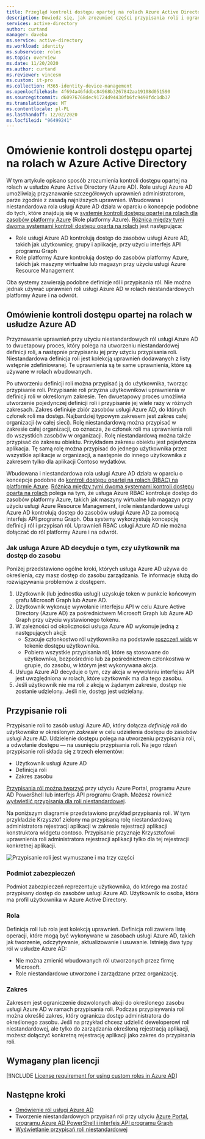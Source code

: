 ```yaml
---
title: Przegląd kontroli dostępu opartej na rolach Azure Active Directory (RBAC)
description: Dowiedz się, jak zrozumieć części przypisania roli i ograniczonego zakresu w Azure Active Directory.
services: active-directory
author: curtand
manager: daveba
ms.service: active-directory
ms.workload: identity
ms.subservice: roles
ms.topic: overview
ms.date: 11/20/2020
ms.author: curtand
ms.reviewer: vincesm
ms.custom: it-pro
ms.collection: M365-identity-device-management
ms.openlocfilehash: 4f694a46fddbc84968b3267842aa19108d051590
ms.sourcegitcommit: d60976768dec91724d94430fb6fc9498fdc1db37
ms.translationtype: MT
ms.contentlocale: pl-PL
ms.lasthandoff: 12/02/2020
ms.locfileid: "96499241"
---
```

# <a name="overview-of-role-based-access-control-in-azure-active-directory"></a>Omówienie kontroli dostępu opartej na rolach w Azure Active Directory

W tym artykule opisano sposób zrozumienia kontroli dostępu opartej na rolach w usłudze Azure Active Directory (Azure AD). Role usługi Azure AD umożliwiają przyznawanie szczegółowych uprawnień administratorom, parze zgodnie z zasadą najniższych uprawnień. Wbudowana i niestandardowa rola usługi Azure AD działa w oparciu o koncepcje podobne do tych, które znajdują się w [systemie kontroli dostępu opartej na rolach dla zasobów platformy Azure](../../role-based-access-control/overview.md) (Role platformy Azure). [Różnica między tymi dwoma systemami kontroli dostępu oparta na rolach](../../role-based-access-control/rbac-and-directory-admin-roles.md) jest następująca:

- Role usługi Azure AD kontrolują dostęp do zasobów usługi Azure AD, takich jak użytkownicy, grupy i aplikacje, przy użyciu interfejs API programu Graph
- Role platformy Azure kontrolują dostęp do zasobów platformy Azure, takich jak maszyny wirtualne lub magazyn przy użyciu usługi Azure Resource Management

Oba systemy zawierają podobne definicje ról i przypisania ról. Nie można jednak używać uprawnień roli usługi Azure AD w rolach niestandardowych platformy Azure i na odwrót.

## <a name="understand-azure-ad-role-based-access-control"></a>Omówienie kontroli dostępu opartej na rolach w usłudze Azure AD

Przyznawanie uprawnień przy użyciu niestandardowych ról usługi Azure AD to dwuetapowy proces, który polega na utworzeniu niestandardowej definicji roli, a następnie przypisaniu jej przy użyciu przypisania roli. Niestandardowa definicja roli jest kolekcją uprawnień dodawanych z listy wstępnie zdefiniowanej. Te uprawnienia są te same uprawnienia, które są używane w rolach wbudowanych.  

Po utworzeniu definicji roli można przypisać ją do użytkownika, tworząc przypisanie roli. Przypisanie roli przyzna użytkownikowi uprawnienia w definicji roli w określonym zakresie. Ten dwuetapowy proces umożliwia utworzenie pojedynczej definicji roli i przypisanie jej wiele razy w różnych zakresach. Zakres definiuje zbiór zasobów usługi Azure AD, do których członek roli ma dostęp. Najbardziej typowym zakresem jest zakres całej organizacji (w całej sieci). Rolę niestandardową można przypisać w zakresie całej organizacji, co oznacza, że członek roli ma uprawnienia roli do wszystkich zasobów w organizacji. Rolę niestandardową można także przypisać do zakresu obiektu. Przykładem zakresu obiektu jest pojedyncza aplikacja. Tę samą rolę można przypisać do jednego użytkownika przez wszystkie aplikacje w organizacji, a następnie do innego użytkownika z zakresem tylko dla aplikacji Contoso wydatków.  

Wbudowana i niestandardowa rola usługi Azure AD działa w oparciu o koncepcje podobne do [kontroli dostępu opartej na rolach (RBAC) na platformie Azure](../../active-directory-b2c/overview.md). [Różnica między tymi dwoma systemami kontroli dostępu oparta na rolach](../../role-based-access-control/rbac-and-directory-admin-roles.md) polega na tym, że usługa Azure RBAC kontroluje dostęp do zasobów platformy Azure, takich jak maszyny wirtualne lub magazyn przy użyciu usługi Azure Resource Management, i role niestandardowe usługi Azure AD kontrolują dostęp do zasobów usługi Azure AD za pomocą interfejs API programu Graph. Oba systemy wykorzystują koncepcję definicji ról i przypisań ról. Uprawnień RBAC usługi Azure AD nie można dołączać do ról platformy Azure i na odwrót.

### <a name="how-azure-ad-determines-if-a-user-has-access-to-a-resource"></a>Jak usługa Azure AD decyduje o tym, czy użytkownik ma dostęp do zasobu

Poniżej przedstawiono ogólne kroki, których usługa Azure AD używa do określenia, czy masz dostęp do zasobu zarządzania. Te informacje służą do rozwiązywania problemów z dostępem.

1. Użytkownik (lub jednostka usługi) uzyskuje token w punkcie końcowym grafu Microsoft Graph lub Azure AD.
1. Użytkownik wykonuje wywołanie interfejsu API w celu Azure Active Directory (Azure AD) za pośrednictwem Microsoft Graph lub Azure AD Graph przy użyciu wystawionego tokenu.
1. W zależności od okoliczności usługa Azure AD wykonuje jedną z następujących akcji:
   - Szacuje członkostwo ról użytkownika na podstawie [roszczeń wids](../../active-directory-b2c/access-tokens.md) w tokenie dostępu użytkownika.
   - Pobiera wszystkie przypisania ról, które są stosowane do użytkownika, bezpośrednio lub za pośrednictwem członkostwa w grupie, do zasobu, w którym jest wykonywana akcja.
1. Usługa Azure AD decyduje o tym, czy akcja w wywołaniu interfejsu API jest uwzględniona w rolach, które użytkownik ma dla tego zasobu.
1. Jeśli użytkownik nie ma roli z akcją w żądanym zakresie, dostęp nie zostanie udzielony. Jeśli nie, dostęp jest udzielany.

## <a name="role-assignment"></a>Przypisanie roli

Przypisanie roli to zasób usługi Azure AD, który dołącza *definicję roli* do *użytkownika* w określonym *zakresie* w celu udzielenia dostępu do zasobów usługi Azure AD. Udzielenie dostępu polega na utworzeniu przypisania roli, a odwołanie dostępu — na usunięciu przypisania roli. Na jego rdzeń przypisanie roli składa się z trzech elementów:

- Użytkownik usługi Azure AD
- Definicja roli
- Zakres zasobu

[Przypisania ról można tworzyć](custom-create.md) przy użyciu Azure Portal, programu Azure AD PowerShell lub interfejs API programu Graph. Możesz również [wyświetlić przypisania dla roli niestandardowej](custom-view-assignments.md#view-the-assignments-of-a-role).

Na poniższym diagramie przedstawiono przykład przypisania roli. W tym przykładzie Krzysztof zielony ma przypisaną rolę niestandardową administratora rejestracji aplikacji w zakresie rejestracji aplikacji konstruktora widgetu contoso. Przypisanie przyznaje Krzysztofowi uprawnienia roli administratora rejestracji aplikacji tylko dla tej rejestracji konkretnej aplikacji.

![Przypisanie roli jest wymuszane i ma trzy części](./media/custom-overview/rbac-overview.png)

### <a name="security-principal"></a>Podmiot zabezpieczeń

Podmiot zabezpieczeń reprezentuje użytkownika, do którego ma zostać przypisany dostęp do zasobów usługi Azure AD. Użytkownik to osoba, która ma profil użytkownika w Azure Active Directory.

### <a name="role"></a>Rola

Definicja roli lub rola jest kolekcją uprawnień. Definicja roli zawiera listę operacji, które mogą być wykonywane w zasobach usługi Azure AD, takich jak tworzenie, odczytywanie, aktualizowanie i usuwanie. Istnieją dwa typy ról w usłudze Azure AD:

- Nie można zmienić wbudowanych ról utworzonych przez firmę Microsoft.
- Role niestandardowe utworzone i zarządzane przez organizację.

### <a name="scope"></a>Zakres

Zakresem jest ograniczenie dozwolonych akcji do określonego zasobu usługi Azure AD w ramach przypisania roli. Podczas przypisywania roli można określić zakres, który ogranicza dostęp administratora do określonego zasobu. Jeśli na przykład chcesz udzielić deweloperowi roli niestandardowej, ale tylko do zarządzania określoną rejestracją aplikacji, możesz dołączyć konkretną rejestrację aplikacji jako zakres do przypisania roli.

## <a name="required-license-plan"></a>Wymagany plan licencji

[!INCLUDE [License requirement for using custom roles in Azure AD](../../../includes/active-directory-p1-license.md)]

## <a name="next-steps"></a>Następne kroki

- [Omówienie ról usługi Azure AD](concept-understand-roles.md)
- Tworzenie niestandardowych przypisań ról przy użyciu [Azure Portal, programu Azure AD PowerShell i interfejs API programu Graph](custom-create.md)
- [Wyświetlanie przypisań roli niestandardowej](custom-view-assignments.md)
